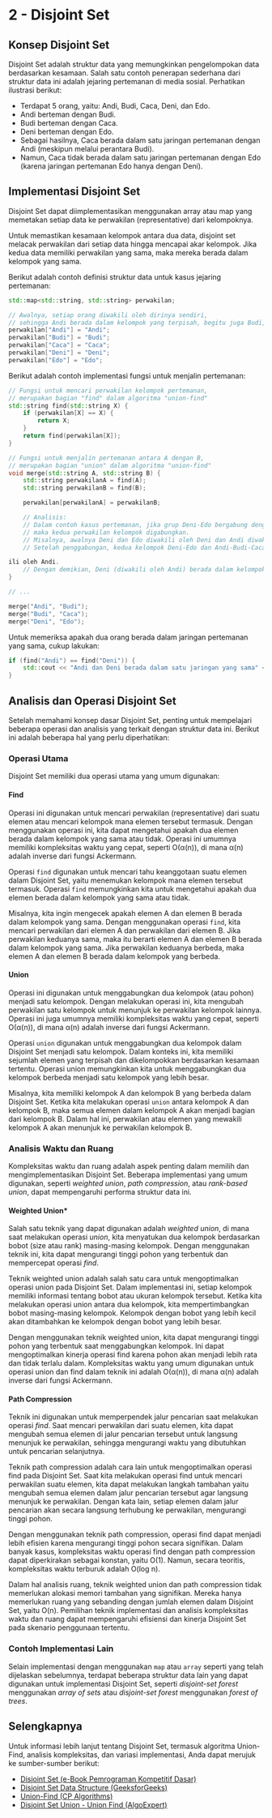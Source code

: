 # 2 - Disjoint Set

## Konsep Disjoint Set

Disjoint Set adalah struktur data yang memungkinkan pengelompokan data berdasarkan kesamaan. Salah satu contoh penerapan sederhana dari struktur data ini adalah jejaring pertemanan di media sosial. Perhatikan ilustrasi berikut:

- Terdapat 5 orang, yaitu: Andi, Budi, Caca, Deni, dan Edo.
- Andi berteman dengan Budi.
- Budi berteman dengan Caca.
- Deni berteman dengan Edo.
- Sebagai hasilnya, Caca berada dalam satu jaringan pertemanan dengan Andi (meskipun melalui perantara Budi).
- Namun, Caca tidak berada dalam satu jaringan pertemanan dengan Edo (karena jaringan pertemanan Edo hanya dengan Deni).

## Implementasi Disjoint Set

Disjoint Set dapat diimplementasikan menggunakan array atau map yang memetakan setiap data ke perwakilan (representative) dari kelompoknya.

Untuk memastikan kesamaan kelompok antara dua data, disjoint set melacak perwakilan dari setiap data hingga mencapai akar kelompok. Jika kedua data memiliki perwakilan yang sama, maka mereka berada dalam kelompok yang sama.

Berikut adalah contoh definisi struktur data untuk kasus jejaring pertemanan:

```c++
std::map<std::string, std::string> perwakilan;

// Awalnya, setiap orang diwakili oleh dirinya sendiri,
// sehingga Andi berada dalam kelompok yang terpisah, begitu juga Budi, dan seterusnya
perwakilan["Andi"] = "Andi";
perwakilan["Budi"] = "Budi";
perwakilan["Caca"] = "Caca";
perwakilan["Deni"] = "Deni";
perwakilan["Edo"] = "Edo";
```

Berikut adalah contoh implementasi fungsi untuk menjalin pertemanan:

```c++
// Fungsi untuk mencari perwakilan kelompok pertemanan,
// merupakan bagian "find" dalam algoritma "union-find"
std::string find(std::string X) {
    if (perwakilan[X] == X) {
        return X;
    }
    return find(perwakilan[X]);
}

// Fungsi untuk menjalin pertemanan antara A dengan B,
// merupakan bagian "union" dalam algoritma "union-find"
void merge(std::string A, std::string B) {
    std::string perwakilanA = find(A);
    std::string perwakilanB = find(B);

    perwakilan[perwakilanA] = perwakilanB;

    // Analisis:
    // Dalam contoh kasus pertemanan, jika grup Deni-Edo bergabung dengan grup Andi-Budi-Caca,
    // maka kedua perwakilan kelompok digabungkan.
    // Misalnya, awalnya Deni dan Edo diwakili oleh Deni dan Andi diwakili oleh dirinya sendiri.
    // Setelah penggabungan, kedua kelompok Deni-Edo dan Andi-Budi-Caca akan diwak

ili oleh Andi.
    // Dengan demikian, Deni (diwakili oleh Andi) berada dalam kelompok yang sama dengan Budi (juga diwakili oleh Andi).
}

// ...

merge("Andi", "Budi");
merge("Budi", "Caca");
merge("Deni", "Edo");
```

Untuk memeriksa apakah dua orang berada dalam jaringan pertemanan yang sama, cukup lakukan:

```c++
if (find("Andi") == find("Deni")) {
    std::cout << "Andi dan Deni berada dalam satu jaringan yang sama" << std::endl;
}
```

## Analisis dan Operasi Disjoint Set

Setelah memahami konsep dasar Disjoint Set, penting untuk mempelajari beberapa operasi dan analisis yang terkait dengan struktur data ini. Berikut ini adalah beberapa hal yang perlu diperhatikan:

### Operasi Utama

Disjoint Set memiliki dua operasi utama yang umum digunakan:

#### Find
Operasi ini digunakan untuk mencari perwakilan (representative) dari suatu elemen atau mencari kelompok mana elemen tersebut termasuk. Dengan menggunakan operasi ini, kita dapat mengetahui apakah dua elemen berada dalam kelompok yang sama atau tidak. Operasi ini umumnya memiliki kompleksitas waktu yang cepat, seperti O(α(n)), di mana α(n) adalah inverse dari fungsi Ackermann.  

Operasi `find` digunakan untuk mencari tahu keanggotaan suatu elemen dalam Disjoint Set, yaitu menemukan kelompok mana elemen tersebut termasuk. Operasi `find` memungkinkan kita untuk mengetahui apakah dua elemen berada dalam kelompok yang sama atau tidak.  

Misalnya, kita ingin mengecek apakah elemen A dan elemen B berada dalam kelompok yang sama. Dengan menggunakan operasi `find`, kita mencari perwakilan dari elemen A dan perwakilan dari elemen B. Jika perwakilan keduanya sama, maka itu berarti elemen A dan elemen B berada dalam kelompok yang sama. Jika perwakilan keduanya berbeda, maka elemen A dan elemen B berada dalam kelompok yang berbeda.

#### Union
Operasi ini digunakan untuk menggabungkan dua kelompok (atau pohon) menjadi satu kelompok. Dengan melakukan operasi ini, kita mengubah perwakilan satu kelompok untuk menunjuk ke perwakilan kelompok lainnya. Operasi ini juga umumnya memiliki kompleksitas waktu yang cepat, seperti O(α(n)), di mana α(n) adalah inverse dari fungsi Ackermann.  

Operasi `union` digunakan untuk menggabungkan dua kelompok dalam Disjoint Set menjadi satu kelompok. Dalam konteks ini, kita memiliki sejumlah elemen yang terpisah dan dikelompokkan berdasarkan kesamaan tertentu. Operasi union memungkinkan kita untuk menggabungkan dua kelompok berbeda menjadi satu kelompok yang lebih besar.  

Misalnya, kita memiliki kelompok A dan kelompok B yang berbeda dalam Disjoint Set. Ketika kita melakukan operasi `union` antara kelompok A dan kelompok B, maka semua elemen dalam kelompok A akan menjadi bagian dari kelompok B. Dalam hal ini, perwakilan atau elemen yang mewakili kelompok A akan menunjuk ke perwakilan kelompok B.

### Analisis Waktu dan Ruang

Kompleksitas waktu dan ruang adalah aspek penting dalam memilih dan mengimplementasikan Disjoint Set. Beberapa implementasi yang umum digunakan, seperti *weighted union*, *path compression*, atau *rank-based union*, dapat mempengaruhi performa struktur data ini. 

#### Weighted Union*
Salah satu teknik yang dapat digunakan adalah *weighted union*, di mana saat melakukan operasi *union*, kita menyatukan dua kelompok berdasarkan bobot (size atau rank) masing-masing kelompok. Dengan menggunakan teknik ini, kita dapat mengurangi tinggi pohon yang terbentuk dan mempercepat operasi *find*.  

Teknik weighted union adalah salah satu cara untuk mengoptimalkan operasi union pada Disjoint Set. Dalam implementasi ini, setiap kelompok memiliki informasi tentang bobot atau ukuran kelompok tersebut. Ketika kita melakukan operasi union antara dua kelompok, kita mempertimbangkan bobot masing-masing kelompok. Kelompok dengan bobot yang lebih kecil akan ditambahkan ke kelompok dengan bobot yang lebih besar.  

Dengan menggunakan teknik weighted union, kita dapat mengurangi tinggi pohon yang terbentuk saat menggabungkan kelompok. Ini dapat mengoptimalkan kinerja operasi find karena pohon akan menjadi lebih rata dan tidak terlalu dalam. Kompleksitas waktu yang umum digunakan untuk operasi union dan find dalam teknik ini adalah O(α(n)), di mana α(n) adalah inverse dari fungsi Ackermann.

#### Path Compression
Teknik ini digunakan untuk memperpendek jalur pencarian saat melakukan operasi *find*. Saat mencari perwakilan dari suatu elemen, kita dapat mengubah semua elemen di jalur pencarian tersebut untuk langsung menunjuk ke perwakilan, sehingga mengurangi waktu yang dibutuhkan untuk pencarian selanjutnya.  

Teknik path compression adalah cara lain untuk mengoptimalkan operasi find pada Disjoint Set. Saat kita melakukan operasi find untuk mencari perwakilan suatu elemen, kita dapat melakukan langkah tambahan yaitu mengubah semua elemen dalam jalur pencarian tersebut agar langsung menunjuk ke perwakilan. Dengan kata lain, setiap elemen dalam jalur pencarian akan secara langsung terhubung ke perwakilan, mengurangi tinggi pohon.  

Dengan menggunakan teknik path compression, operasi find dapat menjadi lebih efisien karena mengurangi tinggi pohon secara signifikan. Dalam banyak kasus, kompleksitas waktu operasi find dengan path compression dapat diperkirakan sebagai konstan, yaitu O(1). Namun, secara teoritis, kompleksitas waktu terburuk adalah O(log n).

Dalam hal analisis ruang, teknik weighted union dan path compression tidak memerlukan alokasi memori tambahan yang signifikan. Mereka hanya memerlukan ruang yang sebanding dengan jumlah elemen dalam Disjoint Set, yaitu O(n). Pemilihan teknik implementasi dan analisis kompleksitas waktu dan ruang dapat mempengaruhi efisiensi dan kinerja Disjoint Set pada skenario penggunaan tertentu.

### Contoh Implementasi Lain

Selain implementasi dengan menggunakan `map` atau `array` seperti yang telah dijelaskan sebelumnya, terdapat beberapa struktur data lain yang dapat digunakan untuk implementasi Disjoint Set, seperti *disjoint-set forest* menggunakan *array of sets* atau *disjoint-set forest* menggunakan *forest of trees*.

## Selengkapnya

Untuk informasi lebih lanjut tentang Disjoint Set, termasuk algoritma Union-Find, analisis kompleksitas, dan variasi implementasi, Anda dapat merujuk ke sumber-sumber berikut:

- [Disjoint Set (e-Book Pemrograman Kompetitif Dasar)](https://ksn.toki.id/data/pemrograman-kompetitif-dasar.pdf)
- [Disjoint Set Data Structure (GeeksforGeeks)](https://www.geeksforgeeks.org/disjoint-set-data-structures/)
- [Union-Find (CP Algorithms)](https://cp-algorithms.com/data_structures/disjoint_set_union.html)
- [Disjoint Set Union - Union Find (AlgoExpert)](https://www.algoexpert.io/data-structures/disjoint-set-union)
